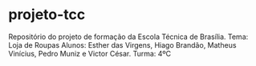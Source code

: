 # projeto-tcc
Repositório do projeto de formação da Escola Técnica de Brasília.
Tema: Loja de Roupas
Alunos: Esther das Virgens, Hiago Brandão, Matheus Vinícius, Pedro Muniz e Victor César.
Turma: 4ºC

